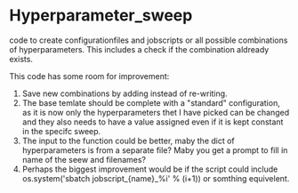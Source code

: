 # Hyperparameter_sweep
code to create configurationfiles and jobscripts or all possible combinations of hyperparameters. This includes a check if the combination aldready exists. 


This code has some room for improvement: 
1. Save new combinations by adding instead of re-writing.
2. The base temlate should be complete with a "standard" configuration, as it is now only the hyperparameters thet I have picked can be changed and they also needs to have a value assigned even if it is kept constant in the specifc sweep.
3. The input to the function could be better, maby the dict of hyperparameters is from a separate file? Maby you get a prompt to fill in name of the seew and filenames?
4. Perhaps the biggest improvement would be if the script could include os.system('sbatch jobscript_{name}_%i' % (i+1)) or somthing equivelent.
